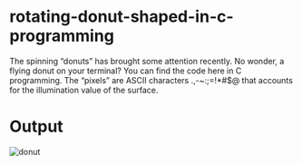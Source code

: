 # rotating-donut-shaped-in-c-programming
The spinning “donuts” has brought some attention recently. No wonder, a flying donut on your terminal? You can find the code here in C programming. The “pixels” are ASCII characters .,-~:;=!*#$@ that accounts for the illumination value of the surface.

# Output

![donut](https://user-images.githubusercontent.com/75434191/192341324-babc2875-ed83-4279-b903-fbf737b5da70.gif)
